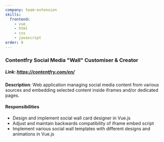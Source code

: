 ```yaml
---
company: team-extension
skills:
  frontend:
    - vue
    - html
    - css
    - javascript
order: 8
---
```


### Contentfry Social Media "Wall" Customiser & Creator

##### Link: https://contentfry.com/en/

**Description**: Web application managing social media content from various sources and embedding selected content inside iframes and/or dedicated pages.

#### Responsibilities
- Design and implement social wall card designer in Vue.js
- Adjust and maintain backwards compatibility of iframe embed script
- Implement various social wall templates with different designs and animations in Vue.js

